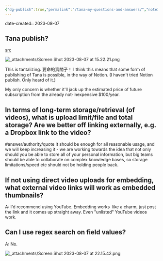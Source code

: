 ```yaml
---
{"dg-publish":true,"permalink":"/tana-my-questions-and-answers/","noteIcon":"2","created":"","updated":""}
---
```


date-created:: 2023-08-07

## Tana publish?

[src](https://tana.pub)

![_attachments/Screen Shot 2023-08-07 at 15.22.21.png](/img/user/_attachments/Screen%20Shot%202023-08-07%20at%2015.22.21.png)

This is tantalizing. 要命的賣關子！ I think this means that some form of publishing of Tana is possible, in the way of Notion. (I haven't tried Notion publish. Only heard of it.)

My only concern is whether it'll jack up the estimated price of future subscription from the already not-inexpensive $100/year. 
## In terms of long-term storage/retrieval (of videos), what is upload limit/file and total storage? Are we better off linking externally, e.g. a Dropbox link to the video?

#answer/authority/quote
It should be enough for all reasonable usage, and we will keep increasing it - we are working towards the idea that not only should you be able to store all of your personal information, but big teams should be able to collaborate on complex knowledge bases, so storage limitations/speed etc should not be holding people back.

## If not using direct video uploads for embedding, what external video links will work as embedded thumbnails?

A: I'd recommend using YouTube. Embedding works  like a charm, just post the link and it comes up straight away. Even "unlisted" YouTube videos work.
## Can I use regex search on field values?

A: No.

![_attachments/Screen Shot 2023-08-07 at 22.15.42.png](/img/user/_attachments/Screen%20Shot%202023-08-07%20at%2022.15.42.png)